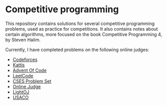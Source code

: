 # Competitive programming
This repository contains solutions for several competitive programming problems, used as practice for competitions. It also contains notes about certain algorithms, more focused on the book Competitive Programming 4, by Steven Halim.

Currently, I have completed problems on the following online judges:
- [Codeforces](https://codeforces.com/profile/_FM)
- [Kattis](https://open.kattis.com/users/felix-martins)
- [Advent Of Code](https://adventofcode.com/)
- [LeetCode](https://leetcode.com/u/Minipoloalex/)
- [CSES Problem Set](https://cses.fi/problemset/)
- [Online Judge](https://onlinejudge.org/)
- [LightOJ](https://lightoj.com/)
- [USACO](https://usaco.org/)
